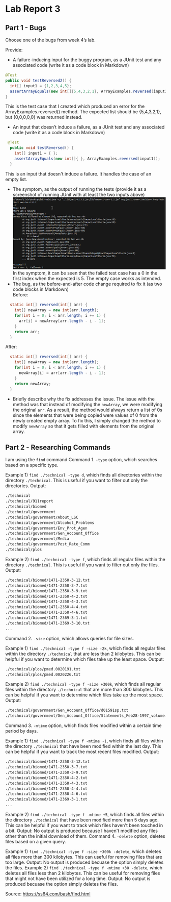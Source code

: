 # Lab Report 3

## Part 1 - Bugs
Choose one of the bugs from week 4’s lab.

Provide:
- A failure-inducing input for the buggy program, as a JUnit test and any associated code (write it as a code block in Markdown)
```java
@Test
public void testReversed2() {
  int[] input1 = {1,2,3,4,5};
  assertArrayEquals(new int[]{5,4,3,2,1}, ArrayExamples.reversed(input1));
}
```
This is the test case that I created which produced an error for the ArrayExamples.reversed() method. The expected list should be {5,4,3,2,1}, but {0,0,0,0,0} was returned instead. 

- An input that doesn’t induce a failure, as a JUnit test and any associated code (write it as a code block in Markdown)
```java
 @Test
  public void testReversed() {
    int[] input1 = { };
    assertArrayEquals(new int[]{ }, ArrayExamples.reversed(input1));
  }
```
This is an input that doesn't induce a failure. It handles the case of an empty list. 
- The symptom, as the output of running the tests (provide it as a screenshot of running JUnit with at least the two inputs above)  
![Image](lab3_failures.png)  
In the symptom, it can be seen that the failed test case has a 0 in the first index when the expected is 5. The empty case works as intended.
- The bug, as the before-and-after code change required to fix it (as two code blocks in Markdown)  
Before:
```java
  static int[] reversed(int[] arr) {
    int[] newArray = new int[arr.length];
    for(int i = 0; i < arr.length; i += 1) {
      arr[i] = newArray[arr.length - i - 1];
    }
    return arr;
  }
```
After:
```java
  static int[] reversed(int[] arr) {
    int[] newArray = new int[arr.length];
    for(int i = 0; i < arr.length; i += 1) {
      newArray[i] = arr[arr.length - i - 1];
    }
    return newArray;
  }
```
- Briefly describe why the fix addresses the issue.
The issue with the method was that instead of modifying the `newArray`, we were modifying the original `arr`. As a result, the method would always return a list of 0s since the elements that were being copied were values of 0 from the newly created empty array. To fix this, I simply changed the method to modify `newArray` so that it gets filled with elements from the original array. 

## Part 2 - Researching Commands
I am using the `find` command
Command 1. `-type` option, which searches based on a specific type.

Example 1) `find ./technical -type d`, which finds all directories within the directory `./technical`. This is useful if you want to filter out only the directories. 
Output:
```bash
./technical
./technical/911report
./technical/biomed
./technical/government
./technical/government/About_LSC
./technical/government/Alcohol_Problems
./technical/government/Env_Prot_Agen
./technical/government/Gen_Account_Office
./technical/government/Media
./technical/government/Post_Rate_Comm
./technical/plos
```
Example 2) `find ./technical -type f`, which finds all regular files within the directory `./technical`. This is useful if you want to filter out only the files. 
Output:
```bash
./technical/biomed/1471-2350-3-12.txt
./technical/biomed/1471-2350-3-7.txt
./technical/biomed/1471-2350-3-9.txt
./technical/biomed/1471-2350-4-2.txt
./technical/biomed/1471-2350-4-3.txt
./technical/biomed/1471-2350-4-4.txt
./technical/biomed/1471-2350-4-6.txt
./technical/biomed/1471-2369-3-1.txt
./technical/biomed/1471-2369-3-10.txt
...
```
Command 2. `-size` option, which allows queries for file sizes.  

Example 1) `find ./technical -type f -size -2k`, which finds all regular files within the directory `./technical` that are less than 2 kilobytes. This can be helpful if you want to determine which files take up the least space.
Output:
```bash
./technical/plos/pmed.0020191.txt
./technical/plos/pmed.0020226.txt
```
Example 2) `find ./technical -type f -size +300k`, which finds all regular files within the directory `./technical` that are more than 300 kilobytes. This can be helpful if you want to determine which files take up the most space.
Output:
```bash
./technical/government/Gen_Account_Office/d01591sp.txt
./technical/government/Gen_Account_Office/Statements_Feb28-1997_volume.txt
```
Command 3. `-mtime` option, which finds files modified within a certain time period by days.  

Example 1) `find ./technical -type f -mtime -1`, which finds all files within the directory `./technical` that have been modified within the last day. This can be helpful if you want to track the most recent files modified.
Output:
```bash
./technical/biomed/1471-2350-3-12.txt
./technical/biomed/1471-2350-3-7.txt
./technical/biomed/1471-2350-3-9.txt
./technical/biomed/1471-2350-4-2.txt
./technical/biomed/1471-2350-4-3.txt
./technical/biomed/1471-2350-4-4.txt
./technical/biomed/1471-2350-4-6.txt
./technical/biomed/1471-2369-3-1.txt
...
```
Example 2) `find ./technical -type f -mtime +5`, which finds all files within the directory `./technical` that have been modified more than 5 days ago. This can be helpful if you want to track which files haven't been touched in a bit.
Output: No output is produced because I haven't modified any files other than the initial download of them. 
Command 4. `-delete` option, deletes files based on a given query.  

Example 1) `find ./technical -type f -size +300k -delete`, which deletes all files more than 300 kilobytes. This can useful for removing files that are too large. 
Output: No output is produced becuase the option simply deletes the files. 
Example 2) `find ./technical -type f -mtime +30 -delete`, which deletes all files less than 2 kilobytes. This can be useful for removing files that might not have been utilized for a long time.
Output: No output is produced becuase the option simply deletes the files. 

Source: https://ss64.com/bash/find.html
